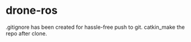 # drone-ros

.gitignore has been created for hassle-free push to git.
catkin_make the repo after clone.
